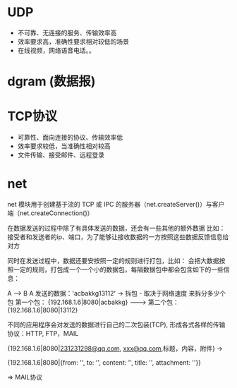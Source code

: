 # UDP 
  - 不可靠、无连接的服务、传输效率高
  - 效率要求高，准确性要求相对较低的场景
  - 在线视频，网络语音电话。。


# dgram (数据报)


# TCP协议
  - 可靠性、面向连接的协议、传输效率低
  - 效率要求较低，当准确性相对较高
  - 文件传输、接受邮件、远程登录

# net 
  net 模块用于创建基于流的 TCP 或 IPC 的服务器（net.createServer()）与客户端（net.createConnection()）

  在数据发送的过程中除了有具体发送的数据，还会有一些其他的额外数据
  比如： 接受者和发送者的ip、端口，为了能够让接收数据的一方按照这些数据反馈信息给对方

  同时在发送过程中，数据还要安按照一定的规则进行打包，比如：  会把大数据按照一定的规则，打包成一个一个小的数据包，每隔数据包中都会包含如下的一些信息：

  A --> B
  A 发送的数据：'acbakkg13112' -> 拆包 - 取决于网络速度 来拆分多少个包
  第一个包： {192.168.1.6|8080|acbakkg} ---> 第二个包： {192.168.1.6|8080|13112}

  不同的应用程序会对发送的数据进行自己的二次包装(TCP),
  形成各式各样的传输协议：HTTP, FTP，MAIL

  {192.168.1.6|8080|231231298@qq.com, xxx@qq.com,标题，内容，附件} ->

  {192.168.1.6|8080|{from: '', to: '', content: '', title: '',
   attachment: ''}} 

   => MAIL协议